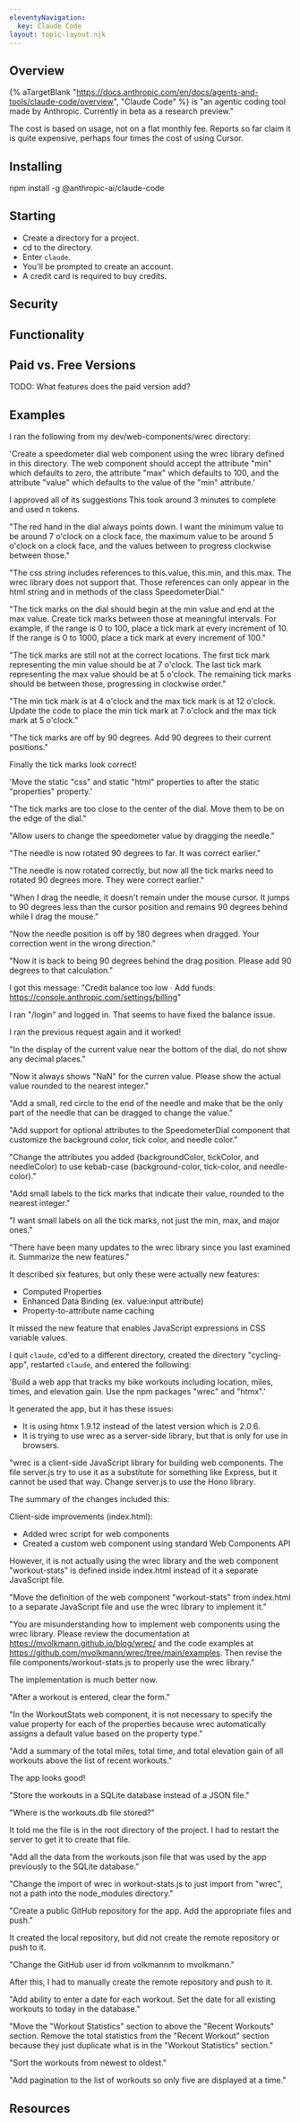 ```yaml
---
eleventyNavigation:
  key: Claude Code
layout: topic-layout.njk
---
```


<style>
    img {
        border: 1px solid gray;
    }
</style>

## Overview

{% aTargetBlank
"https://docs.anthropic.com/en/docs/agents-and-tools/claude-code/overview",
"Claude Code" %} is "an agentic coding tool made by Anthropic.
Currently in beta as a research preview."

The cost is based on usage, not on a flat monthly fee.
Reports so far claim it is quite expensive,
perhaps four times the cost of using Cursor.

## Installing

npm install -g @anthropic-ai/claude-code

## Starting

- Create a directory for a project.
- cd to the directory.
- Enter `claude`.
- You'll be prompted to create an account.
- A credit card is required to buy credits.

## Security

## Functionality

## Paid vs. Free Versions

TODO: What features does the paid version add?

## Examples

I ran the following from my dev/web-components/wrec directory:

'Create a speedometer dial web component using the wrec library
defined in this directory. The web component should accept
the attribute "min" which defaults to zero,
the attribute "max" which defaults to 100, and
the attribute "value" which defaults to the value of the "min" attribute.'

I approved all of its suggestions
This took around 3 minutes to complete and used n tokens.

"The red hand in the dial always points down.
I want the minimum value to be around 7 o'clock on a clock face,
the maximum value to be around 5 o'clock on a clock face,
and the values between to progress clockwise between those."

"The css string includes references to this.value, this.min, and this.max.
The wrec library does not support that. Those references can only appear
in the html string and in methods of the class SpeedometerDial."

"The tick marks on the dial should begin at the min value and end at
the max value. Create tick marks between those at meaningful intervals.
For example, if the range is 0 to 100,
place a tick mark at every increment of 10.
If the range is 0 to 1000, place a tick mark at every increment of 100."

"The tick marks are still not at the correct locations.
The first tick mark representing the min value should be at 7 o'clock.
The last tick mark representing the max value should be at 5 o'clock.
The remaining tick marks should be between those,
progressing in clockwise order."

"The min tick mark is at 4 o'clock and the max tick mark is at 12 o'clock.
Update the code to place the min tick mark at 7 o'clock
and the max tick mark at 5 o'clock."

"The tick marks are off by 90 degrees.
Add 90 degrees to their current positions."

Finally the tick marks look correct!

'Move the static "css" and static "html" properties
to after the static "properties" property.'

"The tick marks are too close to the center of the dial.
Move them to be on the edge of the dial."

"Allow users to change the speedometer value by dragging the needle."

"The needle is now rotated 90 degrees to far. It was correct earlier."

"The needle is now rotated correctly, but now all the tick marks
need to rotated 90 degrees more. They were correct earlier."

"When I drag the needle, it doesn't remain under the mouse cursor.
It jumps to 90 degrees less than the cursor position and
remains 90 degrees behind while I drag the mouse."

"Now the needle position is off by 180 degrees when dragged.
Your correction went in the wrong direction."

"Now it is back to being 90 degrees behind the drag position.
Please add 90 degrees to that calculation."

I got this message:
"Credit balance too low ·
Add funds: https://console.anthropic.com/settings/billing"

I ran "/login" and logged in. That seems to have fixed the balance issue.

I ran the previous request again and it worked!

"In the display of the current value near the bottom of the dial,
do not show any decimal places."

"Now it always shows "NaN" for the curren value.
Please show the actual value rounded to the nearest integer."

"Add a small, red circle to the end of the needle and make that be
the only part of the needle that can be dragged to change the value."

"Add support for optional attributes to the SpeedometerDial component
that customize the background color, tick color, and needle color."

"Change the attributes you added (backgroundColor, tickColor, and needleColor)
to use kebab-case (background-color, tick-color, and needle-color)."

"Add small labels to the tick marks that indicate their value,
rounded to the nearest integer."

"I want small labels on all the tick marks,
not just the min, max, and major ones."

"There have been many updates to the wrec library since you last examined it.
Summarize the new features."

It described six features, but only these were actually new features:

- Computed Properties
- Enhanced Data Binding (ex. value:input attribute)
- Property-to-attribute name caching

It missed the new feature that enables
JavaScript expressions in CSS variable values.

I quit `claude`, cd'ed to a different directory,
created the directory "cycling-app", restarted `claude`,
and entered the following:

'Build a web app that tracks my bike workouts including
location, miles, times, and elevation gain.
Use the npm packages "wrec" and "htmx".'

It generated the app, but it has these issues:

- It is using htmx 1.9.12 instead of the latest version which is 2.0.6.
- It is trying to use wrec as a server-side library,
  but that is only for use in browsers.

"wrec is a client-side JavaScript library for building web components.
The file server.js try to use it as a substitute for something like Express,
but it cannot be used that way. Change server.js to use the Hono library.

The summary of the changes included this:

Client-side improvements (index.html):

- Added wrec script for web components
- Created a custom <workout-stats> web component
  using standard Web Components API

However, it is not actually using the wrec library and
the web component "workout-stats" is defined inside index.html
instead of it a separate JavaScript file.

"Move the definition of the web component "workout-stats"
from index.html to a separate JavaScript file
and use the wrec library to implement it."

"You are misunderstanding how to implement web components
using the wrec library. Please review the documentation at
https://mvolkmann.github.io/blog/wrec/ and the code examples at
https://github.com/mvolkmann/wrec/tree/main/examples.
Then revise the file components/workout-stats.js
to properly use the wrec library."

The implementation is much better now.

"After a workout is entered, clear the form."

"In the WorkoutStats web component, it is not necessary to specify the
value property for each of the properties because wrec automatically
assigns a default value based on the property type."

"Add a summary of the total miles, total time, and total elevation gain
of all workouts above the list of recent workouts."

The app looks good!

"Store the workouts in a SQLite database instead of a JSON file."

"Where is the workouts.db file stored?"

It told me the file is in the root directory of the project.
I had to restart the server to get it to create that file.

"Add all the data from the workouts.json file
that was used by the app previously to the SQLite database."

"Change the import of wrec in workout-stats.js to just import from "wrec",
not a path into the node_modules directory."

"Create a public GitHub repository for the app.
Add the appropriate files and push."

It created the local repository, but did not create the remote repository
or push to it.

"Change the GitHub user id from volkmannm to mvolkmann."

After this, I had to manually create the remote repository and push to it.

"Add ability to enter a date for each workout.
Set the date for all existing workouts to today in the database."

"Move the "Workout Statistics" section to above the "Recent Workouts" section.
Remove the total statistics from the "Recent Workout" section because
they just duplicate what is in the "Workout Statistics" section."

"Sort the workouts from newest to oldest."

"Add pagination to the list of workouts so only five are displayed at a time."

## Resources
